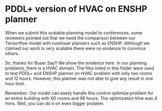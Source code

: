 PDDL+ version of HVAC on ENSHP planner
===

When we submit this scalable planning model to conferences, some reviewers pointed out
 that we need the comparison between our Tensorflow model with nonlinear planners such as
 ENSHP. Although we claimed our work is very scalable there were no evidence to convince
  others.

So, thanks for Buser Say!! We show the evidence here.  In our planning problems, there is a
 HVAC domain. The files listed in this folder were used to test PDDL+ and ENSHP planner on
 HVAC problem with only two rooms and 12 hours. However, this planner was not able to
 give any result in one hour limit.
 
Remember:  Our model can easily handle this control optimize problem for an entire 
 building with 60 rooms and 96 hours. The optimization time was 4 mins. 
 Well, you can do it on even bigger problem.   